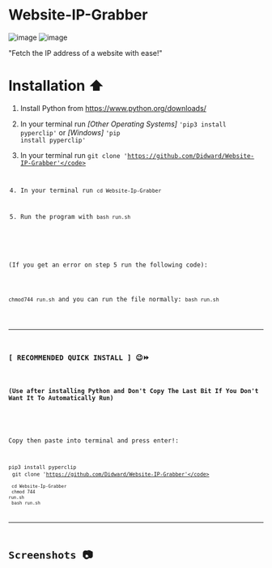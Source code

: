 # Website-IP-Grabber

![image](https://user-images.githubusercontent.com/86981999/201492669-45305e87-7139-4720-9bc9-9c16a5362b3e.png) ![image](https://user-images.githubusercontent.com/86981999/201492773-3760e0cf-f326-481a-b206-8ab59da860d4.png)



"Fetch the IP address of a website with ease!"


# Installation ⬆️

1. Install Python from https://www.python.org/downloads/

2. In your terminal run <em>[Other Operating Systems]</em> <code>'pip3 install pyperclip'</code> or <em>[Windows]</em> <code>'pip install pyperclip'</code>

3. In your terminal run <code>git clone 'https://github.com/Didward/Website-IP-Grabber'</code>

4. In your terminal run <code>cd Website-Ip-Grabber</code>

5. Run the program with <code>bash run.sh</code>


<br>
(If you get an error on step 5 run the following code): <br> <br>

<p><code>chmod744 run.sh</code> and you can run the file normally: <code>bash run.sh</code></p> 

------------------------------------------------------------------------------------------------

<h3><strong>[ RECOMMENDED QUICK INSTALL ] 😉⏩</strong></h3>
<h4>(Use after installing Python and Don't Copy The Last Bit If You Don't Want It To Automatically Run)</h4> <br>

Copy then paste into terminal and press enter!: <br> 

<code>pip3 install pyperclip</code> <br>
<code>git clone 'https://github.com/Didward/Website-IP-Grabber'</code> <br>
<code>cd Website-Ip-Grabber</code> <br>
<code>chmod 744 run.sh</code> <br>
<code>bash run.sh</code> <br>

-----------------------------------------------------------------------------------------
# Screenshots 📷


